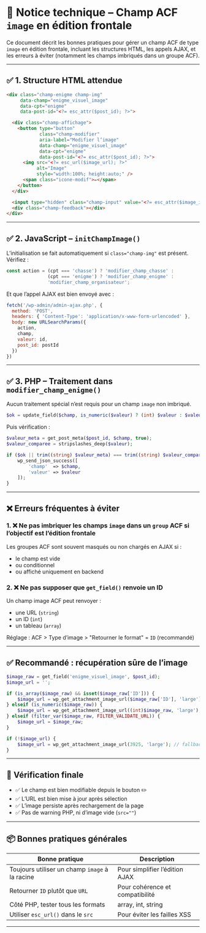 # 🧩 Notice technique – Champ ACF `image` en édition frontale

Ce document décrit les bonnes pratiques pour gérer un champ ACF de type `image` en édition frontale, incluant les structures HTML, les appels AJAX, et les erreurs à éviter (notamment les champs imbriqués dans un groupe ACF).

---

## ✅ 1. Structure HTML attendue

```html
<div class="champ-enigme champ-img"
     data-champ="enigme_visuel_image"
     data-cpt="enigme"
     data-post-id="<?= esc_attr($post_id); ?>">

  <div class="champ-affichage">
    <button type="button"
            class="champ-modifier"
            aria-label="Modifier l’image"
            data-champ="enigme_visuel_image"
            data-cpt="enigme"
            data-post-id="<?= esc_attr($post_id); ?>">
      <img src="<?= esc_url($image_url); ?>"
           alt="Image"
           style="width:100%; height:auto;" />
      <span class="icone-modif">✏️</span>
    </button>
  </div>

  <input type="hidden" class="champ-input" value="<?= esc_attr($image_id); ?>">
  <div class="champ-feedback"></div>
</div>
```

---

## ✅ 2. JavaScript – `initChampImage()`

L’initialisation se fait automatiquement si `class="champ-img"` est présent. Vérifiez :

```js
const action = (cpt === 'chasse') ? 'modifier_champ_chasse' :
               (cpt === 'enigme') ? 'modifier_champ_enigme' :
               'modifier_champ_organisateur';
```

Et que l’appel AJAX est bien envoyé avec :

```js
fetch('/wp-admin/admin-ajax.php', {
  method: 'POST',
  headers: { 'Content-Type': 'application/x-www-form-urlencoded' },
  body: new URLSearchParams({
    action,
    champ,
    valeur: id,
    post_id: postId
  })
})
```

---

## ✅ 3. PHP – Traitement dans `modifier_champ_enigme()`

Aucun traitement spécial n’est requis pour un champ `image` non imbriqué.

```php
$ok = update_field($champ, is_numeric($valeur) ? (int) $valeur : $valeur, $post_id);
```

Puis vérification :

```php
$valeur_meta = get_post_meta($post_id, $champ, true);
$valeur_comparee = stripslashes_deep($valeur);

if ($ok || trim((string) $valeur_meta) === trim((string) $valeur_comparee)) {
    wp_send_json_success([
        'champ'  => $champ,
        'valeur' => $valeur
    ]);
}
```

---

## ❌ Erreurs fréquentes à éviter

### 1. ❌ Ne pas imbriquer les champs `image` dans un `group` ACF si l’objectif est l’édition frontale

Les groupes ACF sont souvent masqués ou non chargés en AJAX si :
- le champ est vide
- ou conditionnel
- ou affiché uniquement en backend

### 2. ❌ Ne pas supposer que `get_field()` renvoie un ID

Un champ image ACF peut renvoyer :
- une URL (`string`)
- un ID (`int`)
- un tableau (`array`)

Réglage : ACF > Type d’image > "Retourner le format" = `ID` (recommandé)

---

## ✅ Recommandé : récupération sûre de l’image

```php
$image_raw = get_field('enigme_visuel_image', $post_id);
$image_url = '';

if (is_array($image_raw) && isset($image_raw['ID'])) {
    $image_url = wp_get_attachment_image_url($image_raw['ID'], 'large');
} elseif (is_numeric($image_raw)) {
    $image_url = wp_get_attachment_image_url((int)$image_raw, 'large');
} elseif (filter_var($image_raw, FILTER_VALIDATE_URL)) {
    $image_url = $image_raw;
}

if (!$image_url) {
    $image_url = wp_get_attachment_image_url(3925, 'large'); // fallback
}
```

---

## 🧪 Vérification finale

- ✅ Le champ est bien modifiable depuis le bouton ✏️
- ✅ L’URL est bien mise à jour après sélection
- ✅ L’image persiste après rechargement de la page
- ✅ Pas de warning PHP, ni d’image vide (`src=""`)

---

## 📦 Bonnes pratiques générales

| Bonne pratique                  | Description |
|---------------------------------|-------------|
| Toujours utiliser un champ `image` à la racine | Pour simplifier l’édition AJAX |
| Retourner `ID` plutôt que `URL` | Pour cohérence et compatibilité |
| Côté PHP, tester tous les formats | array, int, string |
| Utiliser `esc_url()` dans le `src` | Pour éviter les failles XSS |

---